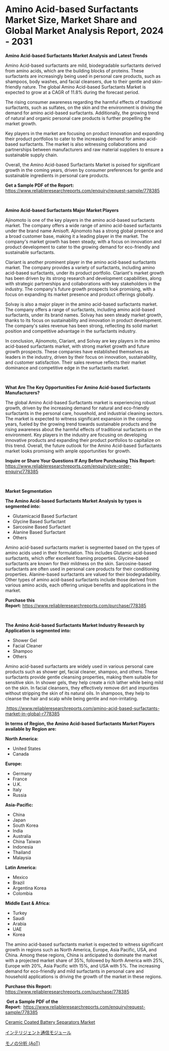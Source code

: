 <p><h1>Amino Acid-based Surfactants Market Size, Market Share and Global Market Analysis Report, 2024 - 2031</h1></p><p><strong>Amino Acid-based Surfactants Market Analysis and Latest Trends</strong></p>
<p><p>Amino Acid-based surfactants are mild, biodegradable surfactants derived from amino acids, which are the building blocks of proteins. These surfactants are increasingly being used in personal care products, such as shampoos, body washes, and facial cleansers, due to their gentle and skin-friendly nature. The global Amino Acid-based Surfactants Market is expected to grow at a CAGR of 11.8% during the forecast period.</p><p>The rising consumer awareness regarding the harmful effects of traditional surfactants, such as sulfates, on the skin and the environment is driving the demand for amino acid-based surfactants. Additionally, the growing trend of natural and organic personal care products is further propelling the market growth.</p><p>Key players in the market are focusing on product innovation and expanding their product portfolios to cater to the increasing demand for amino acid-based surfactants. The market is also witnessing collaborations and partnerships between manufacturers and raw material suppliers to ensure a sustainable supply chain.</p><p>Overall, the Amino Acid-based Surfactants Market is poised for significant growth in the coming years, driven by consumer preferences for gentle and sustainable ingredients in personal care products.</p></p>
<p><strong>Get a Sample PDF of the Report:&nbsp;</strong> <a href="https://www.reliableresearchreports.com/enquiry/request-sample/778385">https://www.reliableresearchreports.com/enquiry/request-sample/778385</a></p>
<p>&nbsp;</p>
<p><strong>Amino Acid-based Surfactants Major Market Players</strong></p>
<p><p>Ajinomoto is one of the key players in the amino acid-based surfactants market. The company offers a wide range of amino acid-based surfactants under the brand name Amisoft. Ajinomoto has a strong global presence and a broad customer base, making it a leading player in the market. The company's market growth has been steady, with a focus on innovation and product development to cater to the growing demand for eco-friendly and sustainable surfactants.</p><p>Clariant is another prominent player in the amino acid-based surfactants market. The company provides a variety of surfactants, including amino acid-based surfactants, under its product portfolio. Clariant's market growth has been driven by its strong research and development capabilities, along with strategic partnerships and collaborations with key stakeholders in the industry. The company's future growth prospects look promising, with a focus on expanding its market presence and product offerings globally.</p><p>Solvay is also a major player in the amino acid-based surfactants market. The company offers a range of surfactants, including amino acid-based surfactants, under its brand names. Solvay has seen steady market growth, thanks to its focus on sustainability and innovation in product development. The company's sales revenue has been strong, reflecting its solid market position and competitive advantage in the surfactants industry.</p><p>In conclusion, Ajinomoto, Clariant, and Solvay are key players in the amino acid-based surfactants market, with strong market growth and future growth prospects. These companies have established themselves as leaders in the industry, driven by their focus on innovation, sustainability, and customer satisfaction. Their sales revenue reflects their market dominance and competitive edge in the surfactants market.</p></p>
<p>&nbsp;</p>
<p><strong>What Are The Key Opportunities For Amino Acid-based Surfactants Manufacturers?</strong></p>
<p><p>The global Amino Acid-based Surfactants market is experiencing robust growth, driven by the increasing demand for natural and eco-friendly surfactants in the personal care, household, and industrial cleaning sectors. The market is expected to witness significant expansion in the coming years, fueled by the growing trend towards sustainable products and the rising awareness about the harmful effects of traditional surfactants on the environment. Key players in the industry are focusing on developing innovative products and expanding their product portfolios to capitalize on this trend. Overall, the future outlook for the Amino Acid-based Surfactants market looks promising with ample opportunities for growth.</p></p>
<p><strong>Inquire or Share Your Questions If Any Before Purchasing This Report:</strong> <a href="https://www.reliableresearchreports.com/enquiry/pre-order-enquiry/778385">https://www.reliableresearchreports.com/enquiry/pre-order-enquiry/778385</a></p>
<p>&nbsp;</p>
<p><strong>Market Segmentation</strong></p>
<p><strong>The Amino Acid-based Surfactants Market Analysis by types is segmented into:</strong></p>
<p><ul><li>Glutamicacid Based Surfactant</li><li>Glycine Based Surfactant</li><li>Sarcosine Based Surfactant</li><li>Alanine Based Surfactant</li><li>Others</li></ul></p>
<p><p>Amino acid-based surfactants market is segmented based on the types of amino acids used in their formulation. This includes Glutamic acid-based surfactants, which offer excellent foaming properties. Glycine-based surfactants are known for their mildness on the skin. Sarcosine-based surfactants are often used in personal care products for their conditioning properties. Alanine-based surfactants are valued for their biodegradability. Other types of amino acid-based surfactants include those derived from various amino acids, each offering unique benefits and applications in the market.</p></p>
<p><strong>Purchase this Report:&nbsp;</strong><a href="https://www.reliableresearchreports.com/purchase/778385">https://www.reliableresearchreports.com/purchase/778385</a></p>
<p>&nbsp;</p>
<p><strong>The Amino Acid-based Surfactants Market Industry Research by Application is segmented into:</strong></p>
<p><ul><li>Shower Gel</li><li>Facial Cleaner</li><li>Shampoo</li><li>Others</li></ul></p>
<p><p>Amino acid-based surfactants are widely used in various personal care products such as shower gel, facial cleaner, shampoo, and others. These surfactants provide gentle cleansing properties, making them suitable for sensitive skin. In shower gels, they help create a rich lather while being mild on the skin. In facial cleansers, they effectively remove dirt and impurities without stripping the skin of its natural oils. In shampoos, they help to cleanse the hair and scalp while being gentle and non-irritating.</p></p>
<p><a href="https://www.reliableresearchreports.com/amino-acid-based-surfactants-market-in-global-r778385">&nbsp;https://www.reliableresearchreports.com/amino-acid-based-surfactants-market-in-global-r778385</a></p>
<p><strong>In terms of Region, the Amino Acid-based Surfactants Market Players available by Region are:</strong></p>
<p>
    <p> <strong> North America: </strong>
        <ul>
            <li>United States</li>
            <li>Canada</li>
        </ul>
        </p> 
    <p> <strong> Europe: </strong>
        <ul>
            <li>Germany</li>
            <li>France</li>
            <li>U.K.</li>
            <li>Italy</li>
            <li>Russia</li>
        </ul>
        </p> 
    <p> <strong> Asia-Pacific: </strong>
        <ul>
            <li>China</li>
            <li>Japan</li>
            <li>South Korea</li>
            <li>India</li>
            <li>Australia</li>
            <li>China Taiwan</li>
            <li>Indonesia</li>
            <li>Thailand</li>
            <li>Malaysia</li>
        </ul>
        </p> 
    <p> <strong> Latin America: </strong>
        <ul>
            <li>Mexico</li>
            <li>Brazil</li>
            <li>Argentina Korea</li>
            <li>Colombia</li>
        </ul>
        </p> 
    <p> <strong> Middle East & Africa: </strong>
        <ul>
            <li>Turkey</li>
            <li>Saudi</li>
            <li>Arabia</li>
            <li>UAE</li>
            <li>Korea</li>
        </ul>
    </p>
    </p>
<p><p>The amino acid-based surfactants market is expected to witness significant growth in regions such as North America, Europe, Asia Pacific, USA, and China. Among these regions, China is anticipated to dominate the market with a projected market share of 35%, followed by North America with 25%, Europe with 20%, Asia Pacific with 15%, and USA with 5%. The increasing demand for eco-friendly and mild surfactants in personal care and household applications is driving the growth of the market in these regions.</p></p>
<p><strong>Purchase this Report: </strong><a href="https://www.reliableresearchreports.com/purchase/778385">https://www.reliableresearchreports.com/purchase/778385</a></p>
<p>&nbsp;<strong>Get a Sample PDF of the Report:&nbsp;&nbsp;</strong><a href="https://www.reliableresearchreports.com/enquiry/request-sample/778385">https://www.reliableresearchreports.com/enquiry/request-sample/778385</a></p>
<p><strong></strong></p>
<p><p><a href="https://github.com/HenrietteMills1/Market-Research-Report-List-1/blob/main/ceramic-coated-battery-separators-market.md">Ceramic Coated Battery Separators Market</a></p><p><a href="https://github.com/mohamedbakry57/Market-Research-Report-List-4/blob/main/398595190938.md">インテリジェント通信モジュール</a></p><p><a href="https://github.com/RandallRunte2023/Market-Research-Report-List-1/blob/main/398617684177.md">モノの分析 (AoT)</a></p></p>
